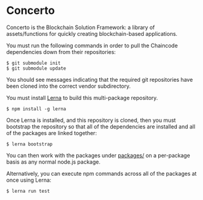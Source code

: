 # Concerto
Concerto is the Blockchain Solution Framework: a library of assets/functions for quickly creating blockchain-based applications.


You must run the following commands in order to pull the Chaincode dependencies down from
their repositories:

    $ git submodule init
    $ git submodule update

You should see messages indicating that the required git repositories have been cloned into the correct
vendor subdirectory.

You must install [Lerna](https://lernajs.io) to build this multi-package repository.

    $ npm install -g lerna

Once Lerna is installed, and this repository is cloned, then you must bootstrap the
repository so that all of the dependencies are installed and all of the packages are
linked together:

    $ lerna bootstrap

You can then work with the packages under [packages/](packages/) on a per-package
basis as any normal node.js package.

Alternatively, you can execute npm commands across all of the packages at once using
Lerna:

    $ lerna run test
